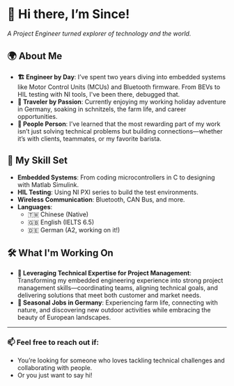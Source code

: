# 👋 Hi there, I’m Since!

_A Project Engineer turned explorer of technology and the world._

## 🌍 About Me
- **🏗️ Engineer by Day**: I’ve spent two years diving into embedded systems like Motor Control Units (MCUs) and Bluetooth firmware. From BEVs to HIL testing with NI tools, I've been there, debugged that.  
- **🎒 Traveler by Passion**: Currently enjoying my working holiday adventure in Germany, soaking in schnitzels, the farm life, and career opportunities.  
- **🤝 People Person**: I’ve learned that the most rewarding part of my work isn’t just solving technical problems but building connections—whether it’s with clients, teammates, or my favorite barista.  

## 🔧 My Skill Set
- **Embedded Systems**: From coding microcontrollers in C to designing with Matlab Simulink.  
- **HIL Testing**: Using NI PXI series to build the test environments.  
- **Wireless Communication**: Bluetooth, CAN Bus, and more.  
- **Languages**:  
  - 🇹🇼 Chinese (Native)  
  - 🇬🇧 English (IELTS 6.5)  
  - 🇩🇪 German (A2, working on it!)  

## 🛠️ What I'm Working On
- **🔄 Leveraging Technical Expertise for Project Management**: Transforming my embedded engineering experience into strong project management skills—coordinating teams, aligning technical goals, and delivering solutions that meet both customer and market needs.  
- **🏡 Seasonal Jobs in Germany**: Experiencing farm life, connecting with nature, and discovering new outdoor activities while embracing the beauty of European landscapes.  

---

### 📫 Feel free to reach out if:
- You’re looking for someone who loves tackling technical challenges and collaborating with people.  
- Or you just want to say hi!  

